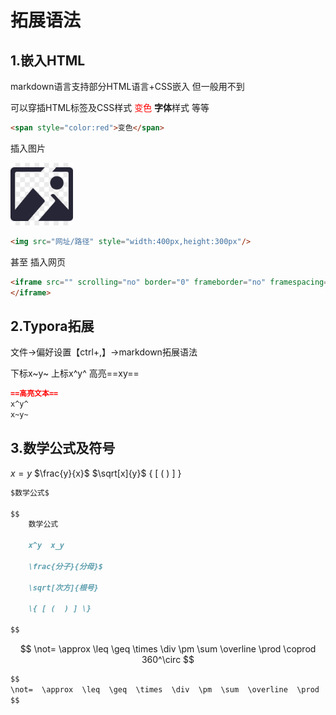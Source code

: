 # 拓展语法

## 1.嵌入HTML

markdown语言支持部分HTML语言+CSS嵌入		但一般用不到

可以穿插HTML标签及CSS样式
<span style="color:red">变色</span>  <strong>字体</strong>样式  等等

```html
<span style="color:red">变色</span> 
```
插入图片

<img src="..\..\.\resources\img.jpg" style="width:100px;height:100px"/>

```html
<img src="网址/路径" style="width:400px,height:300px"/>
```

甚至 插入网页

```html
<iframe src="" scrolling="no" border="0" frameborder="no" framespacing="1" allowfullscreen="true" height=540px>
</iframe>
```



## 2.Typora拓展

文件->偏好设置【ctrl+,】->markdown拓展语法

下标x~y~		上标x^y^		高亮==xy==

```markdown
==高亮文本==
x^y^
x~y~
```



## 3.数学公式及符号

$x=y$	$\frac{y}{x}$	$\sqrt[x]{y}$   \{ [ (  ) ] \}

```markdown
$数学公式$

$$
	数学公式
	
	x^y  x_y
	
	\frac{分子}{分母}$
	
	\sqrt[次方]{根号}
	
	\{ [ (  ) ] \}
	
$$
```

$$
\not=
\approx
\leq
\geq
\times
\div
\pm
\sum
\overline
\prod
\coprod
360^\circ
$$

```markdown
$$ 
\not=  \approx  \leq  \geq  \times  \div  \pm  \sum  \overline  \prod  \coprod  300^\circ
$$
```

